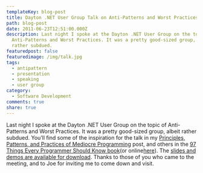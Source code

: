 ```yaml
---
templateKey: blog-post
title: Dayton .NET User Group Talk on Anti-Patterns and Worst Practices
path: blog-post
date: 2011-06-23T12:51:00.000Z
description: Last night I spoke at the Dayton .NET User Group on the topic of
  Anti-Patterns and Worst Practices. It was a pretty good-sized group, albeit
  rather subdued.
featuredpost: false
featuredimage: /img/talk.jpg
tags:
  - antipattern
  - presentation
  - speaking
  - user group
category:
  - Software Development
comments: true
share: true
---
```

Last night I spoke at the Dayton .NET User Group on the topic of Anti-Patterns and Worst Practices. It was a pretty good-sized group, albeit rather subdued. You’ll find some of the inspiration for the talk in my [Principles, Patterns, and Practices of Mediocre Programming](/principles-patterns-and-practices-of-mediocre-programming) post, and others in the [97 Things Every Programmer Should Know book](http://t.co/MiFJVvq)(or online[here](http://programmer.97things.oreilly.com/wiki/index.php/97_Things_Every_Programmer_Should_Know)). The [slides and demos are available for download](http://ssmith-presentations.s3.amazonaws.com/AntiPatterns-Dayton-201106.zip). Thanks to those of you who came to the meeting, and to Joe for inviting me to come down and visit.